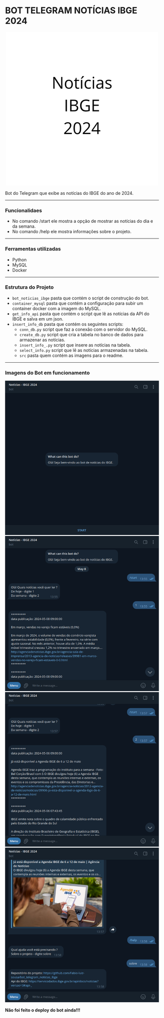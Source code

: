 # BOT TELEGRAM NOTÍCIAS IBGE 2024

<p align="center">
    <img src="src/Noticias%20IBGE%202024.png">
</p>
Bot do Telegram que exibe as notícias do IBGE do ano de 2024.

---

### Funcionalidaes
- No comando /start ele mostra a opção de mostrar as notícias do dia e da semana.
- No comando /help ele mostra informações sobre o projeto.

---

### Ferramentas utilizadas
- Python 
- MySQL
- Docker

---

### Estrutura do Projeto
- `bot_noticias_ibge` pasta que contém o script de construção do bot.
- `container_mysql` pasta que contém a configuração para subir um container docker com a imagem do MySQL.
- `get_info_api` pasta que contém o script que lê as notícias da API do IBGE e salva em um json.
- `insert_info_db` pasta que contém os seguintes scripts:
    * `conn_db.py` script que faz a conexão com o servidor do MySQL.
    * `create_db.py` script que cria a tabela no banco de dados para armazenar as notícias.
    * `insert_info_.py` script que insere as notícias na tabela.
    * `select_info.py` script que lê as notícias armazenadas na tabela.
    * `src` pasta quem contém as imagens para o readme. 
---

### Imagens do Bot em funcionamento

![IMAGEM_1](src/print1.png)
![IMAGEM_2](src/print2.png)
![IMAGEM_3](src/print3.png)
![IMAGEM_4](src/print4.png)


<b>Não foi feito o deploy do bot ainda!!!</b>